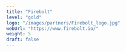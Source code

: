 ```yaml
---
title: "Firebolt"
level: "gold"
logo: "/images/partners/Firebolt_logo.jpg"
webUrl: "https://www.firebolt.io/"
weight: 5
draft: false
---
```

